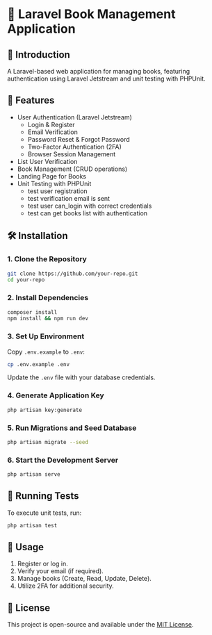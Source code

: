 # 📘 Laravel Book Management Application

## 🚀 Introduction

A Laravel-based web application for managing books, featuring authentication using Laravel Jetstream and unit testing with PHPUnit.

## 🎯 Features

-   User Authentication (Laravel Jetstream)
    -   Login & Register
    -   Email Verification
    -   Password Reset & Forgot Password
    -   Two-Factor Authentication (2FA)
    -   Browser Session Management
-   List User Verification
-   Book Management (CRUD operations)
-   Landing Page for Books
-   Unit Testing with PHPUnit
    -   test user registration
    -   test verification email is sent
    -   test user can_login with correct credentials
    -   test can get books list with authentication

## 🛠️ Installation

### 1. Clone the Repository

```sh
git clone https://github.com/your-repo.git
cd your-repo
```

### 2. Install Dependencies

```sh
composer install
npm install && npm run dev
```

### 3. Set Up Environment

Copy `.env.example` to `.env`:

```sh
cp .env.example .env
```

Update the `.env` file with your database credentials.

### 4. Generate Application Key

```sh
php artisan key:generate
```

### 5. Run Migrations and Seed Database

```sh
php artisan migrate --seed
```

### 6. Start the Development Server

```sh
php artisan serve
```

## 🧪 Running Tests

To execute unit tests, run:

```sh
php artisan test
```

## 📌 Usage

1. Register or log in.
2. Verify your email (if required).
3. Manage books (Create, Read, Update, Delete).
4. Utilize 2FA for additional security.

## 📜 License

This project is open-source and available under the [MIT License](LICENSE).
